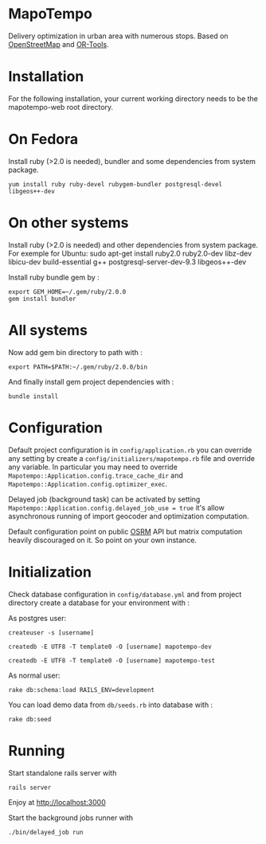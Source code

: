 MapoTempo
=========
Delivery optimization in urban area with numerous stops. Based on [OpenStreetMap](http://www.openstreetmap.org) and [OR-Tools](http://code.google.com).

Installation
============

For the following installation, your current working directory needs to be the mapotempo-web root directory.

# On Fedora

Install ruby (>2.0 is needed), bundler and some dependencies from system package.

    yum install ruby ruby-devel rubygem-bundler postgresql-devel libgeos++-dev

# On other systems

Install ruby (>2.0 is needed) and other dependencies from system package. For exemple for Ubuntu:
    sudo apt-get install ruby2.0 ruby2.0-dev libz-dev libicu-dev build-essential g++ postgresql-server-dev-9.3 libgeos++-dev

Install ruby bundle gem by :

    export GEM_HOME=~/.gem/ruby/2.0.0
    gem install bundler

# All systems

Now add gem bin directory to path with :

    export PATH=$PATH:~/.gem/ruby/2.0.0/bin

And finally install gem project dependencies with :

    bundle install

Configuration
=============
Default project configuration is in `config/application.rb` you can override any setting by create a `config/initializers/mapotempo.rb` file and override any variable. In particular you may need to override `Mapotempo::Application.config.trace_cache_dir` and `Mapotempo::Application.config.optimizer_exec`.

Delayed job (background task) can be activated by setting `Mapotempo::Application.config.delayed_job_use = true` it's allow asynchronous running of import geocoder and optimization computation.

Default configuration point on public [OSRM](http://project-osrm.org) API but matrix computation heavily discouraged on it. So point on your own instance.

Initialization
==============
Check database configuration in `config/database.yml` and from project directory create a database for your environment with :

As postgres user:

    createuser -s [username]

    createdb -E UTF8 -T template0 -O [username] mapotempo-dev

    createdb -E UTF8 -T template0 -O [username] mapotempo-test

As normal user:

    rake db:schema:load RAILS_ENV=development

You can load demo data from `db/seeds.rb` into database with :

    rake db:seed

Running
=======
Start standalone rails server with

    rails server

Enjoy at [http://localhost:3000](http://localhost:3000)

Start the background jobs runner with

    ./bin/delayed_job run
